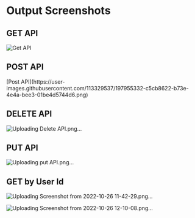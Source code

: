 <h1><b>Output Screenshots</b></h1>
<h2><b>GET API</b></h2>

![Get API](https://user-images.githubusercontent.com/113329537/197952074-3ca06464-8023-4258-96b1-3c0293e4a818.png)

<h2><b>POST API</b></h2>
[Post API](https://user-images.githubusercontent.com/113329537/197955332-c5cb8622-b73e-4e4a-bee3-01be4d5744d6.png)





<h2><b>DELETE API</b></h2>

![Uploading Delete API.png…]()


<h2><b>PUT API</b></h2>

![Uploading put API.png…]()


<h2><b>GET by User Id</b></h2>

![Uploading Screenshot from 2022-10-26 11-42-29.png…]()




![Uploading Screenshot from 2022-10-26 12-10-08.png…]()

